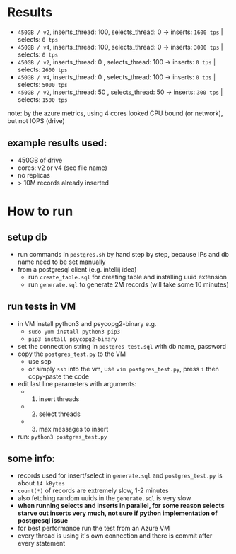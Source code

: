# Results

- `450GB / v2`, inserts_thread: 100, selects_thread: 0    -> inserts: `1600 tps` | selects: `0 tps`
- `450GB / v4`, inserts_thread: 100, selects_thread: 0    -> inserts: `3000 tps` | selects: `0 tps`
- `450GB / v2`, inserts_thread: 0  , selects_thread: 100  -> inserts: `0 tps` | selects: `2600 tps`
- `450GB / v4`, inserts_thread: 0  , selects_thread: 100  -> inserts: `0 tps` | selects: `5000 tps`
- `450GB / v2`, inserts_thread: 50 , selects_thread: 50   -> inserts: `300 tps` | selects: `1500 tps`

note: by the azure metrics, using 4 cores looked CPU bound (or network), but not IOPS (drive)


## example results used:
- 450GB of drive
- cores: v2 or v4 (see file name)
- no replicas
- \> 10M records already inserted


# How to run
## setup db
- run commands in `postgres.sh` by hand step by step, because IPs and db name need to be set manually
- from a postgresql client (e.g. intellij idea)
    - run `create_table.sql` for creating table and installing uuid extension
    - run `generate.sql` to generate 2M records (will take some 10 minutes)
    
## run tests in VM
- in VM install python3 and psycopg2-binary e.g.
    - `sudo yum install python3 pip3`
    - `pip3 install psycopg2-binary`
- set the connection string in `postgres_test.sql` with db name, password
- copy the `postgres_test.py` to the VM
    - use scp
    - or simply `ssh` into the vm, use `vim postgres_test.py`, press `i` then copy-paste the code
- edit last line parameters with arguments:
    - 1) insert threads
    - 2) select threads
    - 3) max messages to insert
- run: `python3 postgres_test.py`
    
## some info:
- records used for insert/select in `generate.sql` and `postgres_test.py` is about `14 kBytes`
- `count(*)` of records are extremely slow, 1-2 minutes
- also fetching random uuids in the `generate.sql` is very slow
- **when running selects and inserts in parallel, for some reason selects starve out inserts very much, not sure if python implementation of postgresql issue**
- for best performance run the test from an Azure VM
- every thread is using it's own connection and there is commit after every statement


